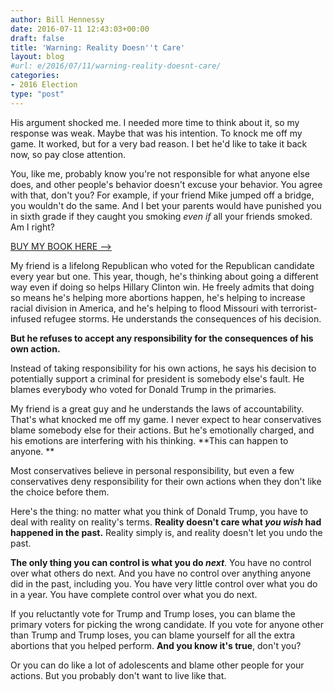 ```yaml
---
author: Bill Hennessy
date: 2016-07-11 12:43:03+00:00
draft: false
title: 'Warning: Reality Doesn''t Care'
layout: blog
#url: e/2016/07/11/warning-reality-doesnt-care/
categories:
- 2016 Election
type: "post"
---
```


His argument shocked me. I needed more time to think about it, so my response was weak. Maybe that was his intention. To knock me off my game. It worked, but for a very bad reason. I bet he'd like to take it back now, so pay close attention.

You, like me, probably know you're not responsible for what anyone else does, and other people's behavior doesn't excuse your behavior. You agree with that, don't you? For example, if your friend Mike jumped off a bridge, you wouldn't do the same. And I bet your parents would have punished you in sixth grade if they caught you smoking _even if_ all your friends smoked. Am I right?



[BUY MY BOOK HERE -->](https://amzn.to/29CKIO5)



My friend is a lifelong Republican who voted for the Republican candidate every year but one. This year, though, he's thinking about going a different way even if doing so helps Hillary Clinton win. He freely admits that doing so means he's helping more abortions happen, he's helping to increase racial division in America, and he's helping to flood Missouri with terrorist-infused refugee storms. He understands the consequences of his decision.

**But he refuses to accept any responsibility for the consequences of his own action.**

Instead of taking responsibility for his own actions, he says his decision to potentially support a criminal for president is somebody else's fault. He blames everybody who voted for Donald Trump in the primaries.

My friend is a great guy and he understands the laws of accountability. That's what knocked me off my game. I never expect to hear conservatives blame somebody else for their actions. But he's emotionally charged, and his emotions are interfering with his thinking. **This can happen to anyone. **

Most conservatives believe in personal responsibility, but even a few conservatives deny responsibility for their own actions when they don't like the choice before them.

Here's the thing: no matter what you think of Donald Trump, you have to deal with reality on reality's terms. **Reality doesn't care what _you_ _wish_ had happened in the past.** Reality simply is, and reality doesn't let you undo the past.

**The only thing you can control is what you do _next_**. You have no control over what others do next. And you have no control over anything anyone did in the past, including you. You have very little control over what you do in a year. You have complete control over what you do next.

If you reluctantly vote for Trump and Trump loses, you can blame the primary voters for picking the wrong candidate. If you vote for anyone other than Trump and Trump loses, you can blame yourself for all the extra abortions that you helped perform. **And you know it's true**, don't you?

Or you can do like a lot of adolescents and blame other people for your actions. But you probably don't want to live like that.
